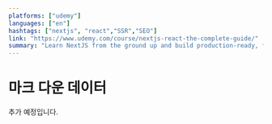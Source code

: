 ```yaml
---
platforms: ["udemy"]
languages: ["en"]
hashtags: ["nextjs", "react","SSR","SEO"]
link: "https://www.udemy.com/course/nextjs-react-the-complete-guide/"
summary: "Learn NextJS from the ground up and build production-ready, fullstack ReactJS apps with the NextJS framework"
---
```


# 마크 다운 데이터

추가 예정입니다.
